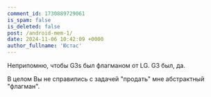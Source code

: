 ```yaml
---
comment_id: 1730889729061
is_spam: false
is_deleted: false
post: /android-mem-1/
date: 2024-11-06 10:42:09 +0000
author_fullname: 'Юстас'
---
```


Неприпомню, чтобы G3s был флагманом от LG.
G3 был, да.

В целом Вы не справились с задачей "продать" мне абстрактный "флагман".
